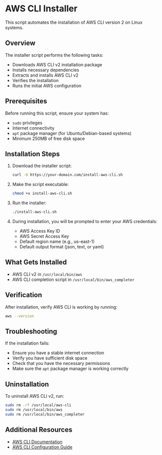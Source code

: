 # AWS CLI Installer

This script automates the installation of AWS CLI version 2 on Linux systems.

## Overview

The installer script performs the following tasks:
- Downloads AWS CLI v2 installation package
- Installs necessary dependencies
- Extracts and installs AWS CLI v2
- Verifies the installation
- Runs the initial AWS configuration

## Prerequisites

Before running this script, ensure your system has:
- `sudo` privileges
- Internet connectivity
- `apt` package manager (for Ubuntu/Debian-based systems)
- Minimum 250MB of free disk space

## Installation Steps

1. Download the installer script:
   ```bash
   curl -O https://your-domain.com/install-aws-cli.sh
   ```

2. Make the script executable:
   ```bash
   chmod +x install-aws-cli.sh
   ```

3. Run the installer:
   ```bash
   ./install-aws-cli.sh
   ```

4. During installation, you will be prompted to enter your AWS credentials:
   - AWS Access Key ID
   - AWS Secret Access Key
   - Default region name (e.g., us-east-1)
   - Default output format (json, text, or yaml)

## What Gets Installed

- AWS CLI v2 in `/usr/local/bin/aws`
- AWS CLI completion script in `/usr/local/bin/aws_completer`

## Verification

After installation, verify AWS CLI is working by running:
```bash
aws --version
```

## Troubleshooting

If the installation fails:
- Ensure you have a stable internet connection
- Verify you have sufficient disk space
- Check that you have the necessary permissions
- Make sure the `apt` package manager is working correctly

## Uninstallation

To uninstall AWS CLI v2, run:
```bash
sudo rm -rf /usr/local/aws-cli
sudo rm /usr/local/bin/aws
sudo rm /usr/local/bin/aws_completer
```

## Additional Resources

- [AWS CLI Documentation](https://docs.aws.amazon.com/cli/latest/userguide/cli-chap-welcome.html)
- [AWS CLI Configuration Guide](https://docs.aws.amazon.com/cli/latest/userguide/cli-configure-quickstart.html)